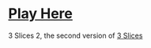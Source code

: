 # [Play Here](https://sites.google.com/view/staticquasar931/gm3z/3-slices/3-slices-2)
3 Slices 2, the second version of [3 Slices](https://sites.google.com/view/staticquasar931/gm3z/3-slices)
